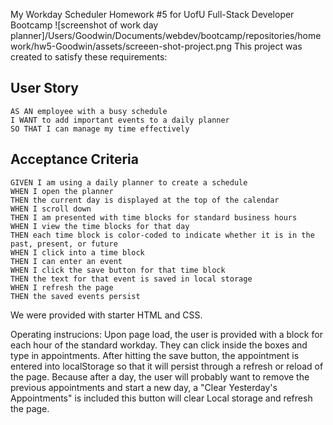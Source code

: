 My Workday Scheduler
Homework #5 for UofU Full-Stack Developer Bootcamp
![screenshot of work day planner]/Users/Goodwin/Documents/webdev/bootcamp/repositories/homework/hw5-Goodwin/assets/screeen-shot-project.png
This project was created to satisfy these requirements:

## User Story

```
AS AN employee with a busy schedule
I WANT to add important events to a daily planner
SO THAT I can manage my time effectively
```

## Acceptance Criteria

```
GIVEN I am using a daily planner to create a schedule
WHEN I open the planner
THEN the current day is displayed at the top of the calendar
WHEN I scroll down
THEN I am presented with time blocks for standard business hours
WHEN I view the time blocks for that day
THEN each time block is color-coded to indicate whether it is in the past, present, or future
WHEN I click into a time block
THEN I can enter an event
WHEN I click the save button for that time block
THEN the text for that event is saved in local storage
WHEN I refresh the page
THEN the saved events persist
```

We were provided with starter HTML and CSS.

Operating instrucions:
Upon page load, the user is provided with a block for each hour of the standard workday. They can click inside the boxes and type in appointments. After hitting the save button, the appointment is entered into localStorage so that it will persist through a refresh or reload of the page. Because after a day, the user will probably want to remove the previous appointments and start a new day, a "Clear Yesterday's Appointments" is included this button will clear Local storage and refresh the page.


